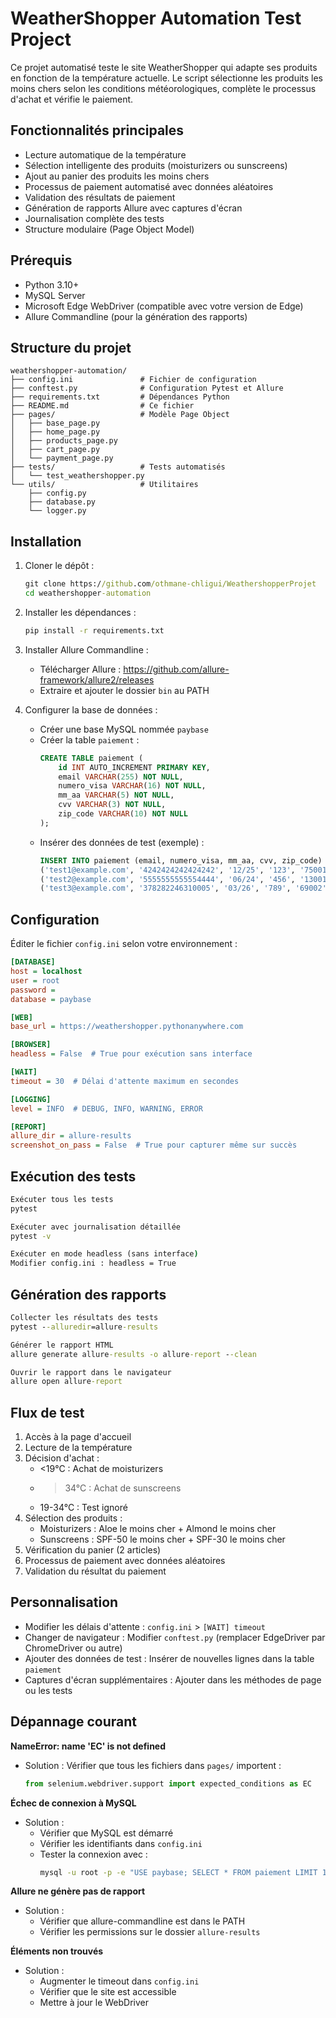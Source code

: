 # WeatherShopper Automation Test Project


Ce projet automatisé teste le site WeatherShopper qui adapte ses produits en fonction de la température actuelle. Le script sélectionne les produits les moins chers selon les conditions météorologiques, complète le processus d'achat et vérifie le paiement.

## Fonctionnalités principales
- Lecture automatique de la température
- Sélection intelligente des produits (moisturizers ou sunscreens)
- Ajout au panier des produits les moins chers
- Processus de paiement automatisé avec données aléatoires
- Validation des résultats de paiement
- Génération de rapports Allure avec captures d'écran
- Journalisation complète des tests
- Structure modulaire (Page Object Model)

## Prérequis
- Python 3.10+
- MySQL Server
- Microsoft Edge WebDriver (compatible avec votre version de Edge)
- Allure Commandline (pour la génération des rapports)

## Structure du projet
```
weathershopper-automation/
├── config.ini               # Fichier de configuration
├── conftest.py              # Configuration Pytest et Allure
├── requirements.txt         # Dépendances Python
├── README.md                # Ce fichier
├── pages/                   # Modèle Page Object
│   ├── base_page.py
│   ├── home_page.py
│   ├── products_page.py
│   ├── cart_page.py
│   └── payment_page.py
├── tests/                   # Tests automatisés
│   └── test_weathershopper.py
└── utils/                   # Utilitaires
    ├── config.py
    ├── database.py
    └── logger.py
```

## Installation

1. Cloner le dépôt :
   ```cmd
   git clone https://github.com/othmane-chligui/WeathershopperProjet
   cd weathershopper-automation
   ```
2. Installer les dépendances :
   ```cmd
   pip install -r requirements.txt
   ```
3. Installer Allure Commandline :
   - Télécharger Allure : https://github.com/allure-framework/allure2/releases
   - Extraire et ajouter le dossier `bin` au PATH

4. Configurer la base de données :
   - Créer une base MySQL nommée `paybase`
   - Créer la table `paiement` :
     ```sql
     CREATE TABLE paiement (
         id INT AUTO_INCREMENT PRIMARY KEY,
         email VARCHAR(255) NOT NULL,
         numero_visa VARCHAR(16) NOT NULL,
         mm_aa VARCHAR(5) NOT NULL,
         cvv VARCHAR(3) NOT NULL,
         zip_code VARCHAR(10) NOT NULL
     );
     ```
   - Insérer des données de test (exemple) :
     ```sql
     INSERT INTO paiement (email, numero_visa, mm_aa, cvv, zip_code) VALUES
     ('test1@example.com', '4242424242424242', '12/25', '123', '75001'),
     ('test2@example.com', '5555555555554444', '06/24', '456', '13001'),
     ('test3@example.com', '378282246310005', '03/26', '789', '69002');
     ```

## Configuration

Éditer le fichier `config.ini` selon votre environnement :
```ini
[DATABASE]
host = localhost
user = root
password = 
database = paybase

[WEB]
base_url = https://weathershopper.pythonanywhere.com

[BROWSER]
headless = False  # True pour exécution sans interface

[WAIT]
timeout = 30  # Délai d'attente maximum en secondes

[LOGGING]
level = INFO  # DEBUG, INFO, WARNING, ERROR

[REPORT]
allure_dir = allure-results
screenshot_on_pass = False  # True pour capturer même sur succès
```

## Exécution des tests

```cmd
Exécuter tous les tests
pytest

Exécuter avec journalisation détaillée
pytest -v

Exécuter en mode headless (sans interface)
Modifier config.ini : headless = True
```

## Génération des rapports

```cmd
Collecter les résultats des tests
pytest --alluredir=allure-results

Générer le rapport HTML
allure generate allure-results -o allure-report --clean

Ouvrir le rapport dans le navigateur
allure open allure-report
```

## Flux de test
1. Accès à la page d'accueil
2. Lecture de la température
3. Décision d'achat :
   - <19°C : Achat de moisturizers
   - >34°C : Achat de sunscreens
   - 19-34°C : Test ignoré
4. Sélection des produits :
   - Moisturizers : Aloe le moins cher + Almond le moins cher
   - Sunscreens : SPF-50 le moins cher + SPF-30 le moins cher
5. Vérification du panier (2 articles)
6. Processus de paiement avec données aléatoires
7. Validation du résultat du paiement

## Personnalisation
- Modifier les délais d'attente : `config.ini` > `[WAIT] timeout`
- Changer de navigateur : Modifier `conftest.py` (remplacer EdgeDriver par ChromeDriver ou autre)
- Ajouter des données de test : Insérer de nouvelles lignes dans la table `paiement`
- Captures d'écran supplémentaires : Ajouter dans les méthodes de page ou les tests

## Dépannage courant

**NameError: name 'EC' is not defined**
- Solution : Vérifier que tous les fichiers dans `pages/` importent :
  ```python
  from selenium.webdriver.support import expected_conditions as EC
  ```

**Échec de connexion à MySQL**
- Solution :
  - Vérifier que MySQL est démarré
  - Vérifier les identifiants dans `config.ini`
  - Tester la connexion avec :
    ```cmd
    mysql -u root -p -e "USE paybase; SELECT * FROM paiement LIMIT 1;"
    ```

**Allure ne génère pas de rapport**
- Solution :
  - Vérifier que allure-commandline est dans le PATH
  - Vérifier les permissions sur le dossier `allure-results`

**Éléments non trouvés**
- Solution :
  - Augmenter le timeout dans `config.ini`
  - Vérifier que le site est accessible
  - Mettre à jour le WebDriver
